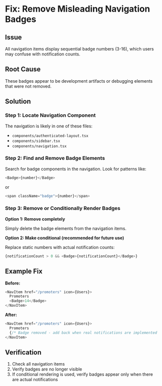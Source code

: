 # Fix: Remove Misleading Navigation Badges

## Issue
All navigation items display sequential badge numbers (3-16), which users may confuse with notification counts.

## Root Cause
These badges appear to be development artifacts or debugging elements that were not removed.

## Solution

### Step 1: Locate Navigation Component

The navigation is likely in one of these files:
- `components/authenticated-layout.tsx`
- `components/sidebar.tsx`
- `components/navigation.tsx`

### Step 2: Find and Remove Badge Elements

Search for badge components in the navigation. Look for patterns like:

```typescript
<Badge>{number}</Badge>
```

or

```typescript
<span className="badge">{number}</span>
```

### Step 3: Remove or Conditionally Render Badges

**Option 1: Remove completely**

Simply delete the badge elements from the navigation items.

**Option 2: Make conditional (recommended for future use)**

Replace static numbers with actual notification counts:

```typescript
{notificationCount > 0 && <Badge>{notificationCount}</Badge>}
```

## Example Fix

**Before:**
```typescript
<NavItem href="/promoters" icon={Users}>
  Promoters
  <Badge>14</Badge>
</NavItem>
```

**After:**
```typescript
<NavItem href="/promoters" icon={Users}>
  Promoters
  {/* Badge removed - add back when real notifications are implemented */}
</NavItem>
```

## Verification

1. Check all navigation items
2. Verify badges are no longer visible
3. If conditional rendering is used, verify badges appear only when there are actual notifications
